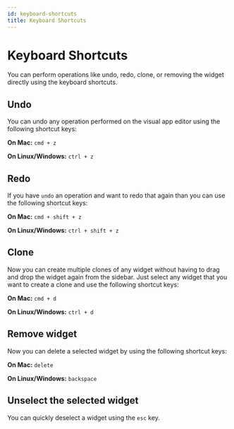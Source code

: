 ```yaml
---
id: keyboard-shortcuts
title: Keyboard Shortcuts
---
```


# Keyboard Shortcuts

You can perform operations like undo, redo, clone, or removing the widget directly using the keyboard shortcuts.

## Undo

You can undo any operation performed on the visual app editor using the following shortcut keys:

**On Mac:** `cmd + z`

**On Linux/Windows:** `ctrl + z`

## Redo

If you have `undo` an operation and want to redo that again than you can use the following shortcut keys:

**On Mac:** `cmd + shift + z`

**On Linux/Windows:** `ctrl + shift + z`

## Clone

Now you can create multiple clones of any widget without having to drag and drop the widget again from the sidebar. Just select any widget that you want to create a clone and use the following shortcut keys:

**On Mac:** `cmd + d`

**On Linux/Windows:** `ctrl + d`

## Remove widget

Now you can delete a selected widget by using the following shortcut keys:

**On Mac:** `delete`

**On Linux/Windows:** `backspace`

## Unselect the selected widget

You can quickly deselect a widget using the `esc` key.